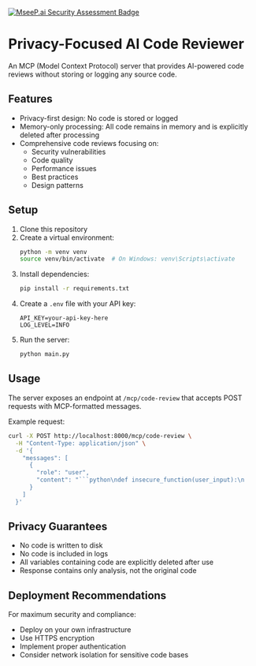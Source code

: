 [![MseeP.ai Security Assessment Badge](https://mseep.net/pr/puvaanraaj-ai-code-reviewer-mcp-badge.png)](https://mseep.ai/app/puvaanraaj-ai-code-reviewer-mcp)

# Privacy-Focused AI Code Reviewer

An MCP (Model Context Protocol) server that provides AI-powered code reviews without storing or logging any source code.

## Features

- Privacy-first design: No code is stored or logged
- Memory-only processing: All code remains in memory and is explicitly deleted after processing
- Comprehensive code reviews focusing on:
  - Security vulnerabilities
  - Code quality
  - Performance issues
  - Best practices
  - Design patterns

## Setup

1. Clone this repository
2. Create a virtual environment:
   ```bash
   python -m venv venv
   source venv/bin/activate  # On Windows: venv\Scripts\activate
   ```
3. Install dependencies:
   ```bash
   pip install -r requirements.txt
   ```
4. Create a `.env` file with your API key:
   ```
   API_KEY=your-api-key-here
   LOG_LEVEL=INFO
   ```
5. Run the server:
   ```bash
   python main.py
   ```

## Usage

The server exposes an endpoint at `/mcp/code-review` that accepts POST requests with MCP-formatted messages.

Example request:
```bash
curl -X POST http://localhost:8000/mcp/code-review \
  -H "Content-Type: application/json" \
  -d '{
    "messages": [
      {
        "role": "user",
        "content": "```python\ndef insecure_function(user_input):\n    query = \"SELECT * FROM users WHERE id = \" + user_input\n    return db.execute(query)\n```"
      }
    ]
  }'
```

## Privacy Guarantees

- No code is written to disk
- No code is included in logs
- All variables containing code are explicitly deleted after use
- Response contains only analysis, not the original code

## Deployment Recommendations

For maximum security and compliance:
- Deploy on your own infrastructure
- Use HTTPS encryption
- Implement proper authentication
- Consider network isolation for sensitive code bases